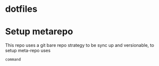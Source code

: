 # dotfiles

# Setup metarepo
This repo uses a git bare repo strategy to be sync up and versionable, to setup meta-repo uses 
```
command
```
